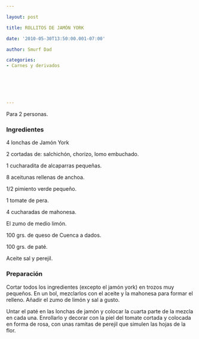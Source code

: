 ```yaml
---

layout: post

title: ROLLITOS DE JAMÓN YORK

date: '2010-05-30T13:50:00.001-07:00'

author: Smurf Dad

categories:
- Carnes y derivados






---
```


Para 2 personas.

<h3>Ingredientes</h3>

4 lonchas de Jamón York

2 cortadas de: salchichón, chorizo, lomo embuchado.

1 cucharadita de alcaparras pequeñas.

8 aceitunas rellenas de anchoa.

1/2 pimiento verde pequeño.

1 tomate de pera.

4 cucharadas de mahonesa.

El zumo de medio limón.

100 grs. de queso de Cuenca a dados.

100 grs. de paté.

Aceite sal y perejil.

<h3>Preparación</h3>

Cortar todos los ingredientes (excepto el jamón york) en trozos muy pequeños. En un bol, mezclarlos con el aceite y la mahonesa para formar el relleno. Añadir el zumo de limón y sal a gusto.

Untar el paté en las lonchas de jamón y colocar la cuarta parte de la mezcla en cada una. Enrollarlo y decorar con la piel del tomate cortada y colocada en forma de rosa, con unas ramitas de perejil que simulen las hojas de la flor.